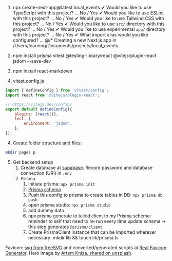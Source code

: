 1. npx create-next-app@latest local_events
   ✔ Would you like to use TypeScript with this project? … No / Yes
   ✔ Would you like to use ESLint with this project? … No / Yes
   ✔ Would you like to use Tailwind CSS with this project? … No / Yes
   ✔ Would you like to use `src/` directory with this project? … No / Yes
   ✔ Would you like to use experimental `app/` directory with this project? … No / Yes
   ✔ What import alias would you like configured? … @/\*
   Creating a new Next.js app in /Users/learning/Documents/projects/local_events.

2. npm install prisma vitest @testing-library/react @vitejs/plugin-react jsdom --save-dev
3. npm install react-markdown

4. vitest.config.js

```javascript
import { defineConfig } from 'vitest/config';
import react from '@vitejs/plugin-react';

// https://vitejs.dev/config/
export default defineConfig({
	plugins: [react()],
	test: {
		environment: 'jsdom',
	},
});
```

4. Create folder structure and files:
    
```bash
mkdir pages p

```

5. Get backend setup
   1. Create database at [supabase](app.supabase.com). Record password and database connection (URI) in `.env`
   2. Prisma
      1. Initiate prisma: `npx prisma init`
      2. [Prisma schema](https://pris.ly/d/prisma-schema)
      3. Push this config to prisma to create tables in DB: `npx prisma db push`
      4. open prisma studio: `npx prisma studio`
      5. add dummy data 
      6. npx prisma generate to tailed client to my Prisma schema: reminder to self that need to re-run every time update schema -> this step generates `@prisma/client`
      7. Create PrismaClient instance that can be imported wherever necessary: mkdir lib && touch lib/prisma.ts


Favicon: [svg from freeSVG](https://freesvg.org/cartoon-kids-playing) and converted/generated scripts at [Real Favicon Generator](realfavicongenerator.net).
Hero image by [Artem Kniza, shared on unsplash](https://unsplash.com/photos/DqgMHzeio7g).